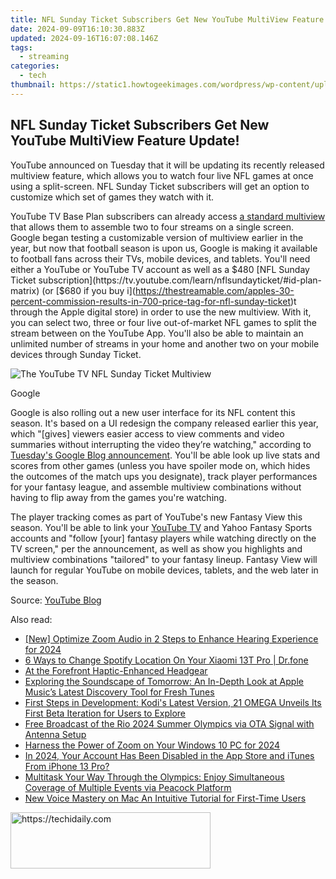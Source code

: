 ```yaml
---
title: NFL Sunday Ticket Subscribers Get New YouTube MultiView Feature Update!
date: 2024-09-09T16:10:30.883Z
updated: 2024-09-16T16:07:08.146Z
tags:
  - streaming
categories:
  - tech
thumbnail: https://static1.howtogeekimages.com/wordpress/wp-content/uploads/2024/08/youtube-tv-logo-1.jpg
---
```


## NFL Sunday Ticket Subscribers Get New YouTube MultiView Feature Update!

YouTube announced on Tuesday that it will be updating its recently released multiview feature, which allows you to watch four live NFL games at once using a split-screen. NFL Sunday Ticket subscribers will get an option to customize which set of games they watch with it.

 YouTube TV Base Plan subscribers can already access [a standard multiview](https://support.google.com/youtubetv/answer/13418774?hl=en) that allows them to assemble two to four streams on a single screen. Google began testing a customizable version of multiview earlier in the year, but now that football season is upon us, Google is making it available to football fans across their TVs, mobile devices, and tablets. You'll need either a YouTube or YouTube TV account as well as a $480 [NFL Sunday Ticket subscription](https://tv.youtube.com/learn/nflsundayticket/#id-plan-matrix) (or [$680 if you buy i](https://thestreamable.com/apples-30-percent-commission-results-in-700-price-tag-for-nfl-sunday-ticket)t through the Apple digital store) in order to use the new multiview. With it, you can select two, three or four live out-of-market NFL games to split the stream between on the YouTube App. You'll also be able to maintain an unlimited number of streams in your home and another two on your mobile devices through Sunday Ticket.

![The YouTube TV NFL Sunday Ticket Multiview](https://static1.howtogeekimages.com/wordpress/wp-content/uploads/2024/08/youtubetvnfl-second.jpg) 

Google

 Google is also rolling out a new user interface for its NFL content this season. It's based on a UI redesign the company released earlier this year, which "\[gives\] viewers easier access to view comments and video summaries without interrupting the video they’re watching," according to [Tuesday's Google Blog announcement](https://blog.youtube/news-and-events/latest-nfl-sunday-ticket-features/#:~:text=NFL%20Sunday%20Ticket%20subscribers%20will,NFL%20games%20via%20select%20stations.). You'll be able look up live stats and scores from other games (unless you have spoiler mode on, which hides the outcomes of the match ups you designate), track player performances for your fantasy league, and assemble multiview combinations without having to flip away from the games you're watching.

 The player tracking comes as part of YouTube's new Fantasy View this season. You'll be able to link your [YouTube TV](https://location-social.techidaily.com/in-2024-how-to-sharefake-location-on-whatsapp-for-realme-gt-3-drfone-by-drfone-virtual-android/) and Yahoo Fantasy Sports accounts and "follow \[your\] fantasy players while watching directly on the TV screen," per the announcement, as well as show you highlights and multiview combinations "tailored" to your fantasy lineup. Fantasy View will launch for regular YouTube on mobile devices, tablets, and the web later in the season.

 Source: [YouTube Blog](https://blog.youtube/news-and-events/latest-nfl-sunday-ticket-features)

<ins class="adsbygoogle"
     style="display:block"
     data-ad-format="autorelaxed"
     data-ad-client="ca-pub-7571918770474297"
     data-ad-slot="1223367746"></ins>

<ins class="adsbygoogle"
     style="display:block"
     data-ad-client="ca-pub-7571918770474297"
     data-ad-slot="8358498916"
     data-ad-format="auto"
     data-full-width-responsive="true"></ins>

<span class="atpl-alsoreadstyle">Also read:</span>
<div><ul>
<li><a href="https://on-screen-recording.techidaily.com/new-optimize-zoom-audio-in-2-steps-to-enhance-hearing-experience-for-2024/"><u>[New] Optimize Zoom Audio in 2 Steps to Enhance Hearing Experience for 2024</u></a></li>
<li><a href="https://location-fake.techidaily.com/6-ways-to-change-spotify-location-on-your-xiaomi-13t-pro-drfone-by-drfone-virtual-android/"><u>6 Ways to Change Spotify Location On Your Xiaomi 13T Pro | Dr.fone</u></a></li>
<li><a href="https://fox-boxes.techidaily.com/at-the-forefront-haptic-enhanced-headgear/"><u>At the Forefront Haptic-Enhanced Headgear</u></a></li>
<li><a href="https://media-tips.techidaily.com/exploring-the-soundscape-of-tomorrow-an-in-depth-look-at-apple-musics-latest-discovery-tool-for-fresh-tunes/"><u>Exploring the Soundscape of Tomorrow: An In-Depth Look at Apple Music’s Latest Discovery Tool for Fresh Tunes</u></a></li>
<li><a href="https://media-tips.techidaily.com/first-steps-in-development-kodis-latest-version-21-omega-unveils-its-first-beta-iteration-for-users-to-explore/"><u>First Steps in Development: Kodi's Latest Version, 21 OMEGA Unveils Its First Beta Iteration for Users to Explore</u></a></li>
<li><a href="https://media-tips.techidaily.com/free-broadcast-of-the-rio-2024-summer-olympics-via-ota-signal-with-antenna-setup/"><u>Free Broadcast of the Rio 2024 Summer Olympics via OTA Signal with Antenna Setup</u></a></li>
<li><a href="https://some-knowledge.techidaily.com/harness-the-power-of-zoom-on-your-windows-10-pc-for-2024/"><u>Harness the Power of Zoom on Your Windows 10 PC for 2024</u></a></li>
<li><a href="https://apple-account.techidaily.com/in-2024-your-account-has-been-disabled-in-the-app-store-and-itunes-from-iphone-13-pro-by-drfone-ios/"><u>In 2024, Your Account Has Been Disabled in the App Store and iTunes From iPhone 13 Pro?</u></a></li>
<li><a href="https://buynow-tips.techidaily.com/multitask-your-way-through-the-olympics-enjoy-simultaneous-coverage-of-multiple-events-via-peacock-platform/"><u>Multitask Your Way Through the Olympics: Enjoy Simultaneous Coverage of Multiple Events via Peacock Platform</u></a></li>
<li><a href="https://audio-editing.techidaily.com/new-voice-mastery-on-mac-an-intuitive-tutorial-for-first-time-users/"><u>New Voice Mastery on Mac An Intuitive Tutorial for First-Time Users</u></a></li>
</ul></div>

<!-- affiliate ads begin -->
<a href="https://bluettius.sjv.io/c/5597632/2139117/17108" target="_top" id="2139117">
  <img src="//a.impactradius-go.com/display-ad/17108-2139117" border="0" alt="https://techidaily.com" width="320" height="90"/>
</a>
<img height="0" width="0" src="https://bluettius.sjv.io/i/5597632/2139117/17108" style="position:absolute;visibility:hidden;" border="0" />
<!-- affiliate ads end -->

